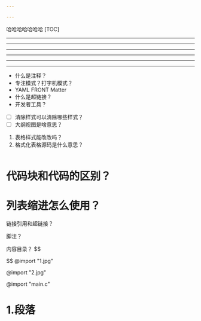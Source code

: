 ```yaml
---

---
```


哈哈哈哈哈哈哈
[TOC]
___
***
---
_ _ _
* * *
- - -

- 什么是注释？
- 专注模式？打字机模式？
- YAML  FRONT Matter
- 什么是超链接？
- 开发者工具？

- [ ] 清除样式可以清除哪些样式？
- [ ] 大纲视图是啥意思？

1. 表格样式能改改吗？
2. 格式化表格源码是什么意思？

```
```

# 代码块和代码的区别？

# 列表缩进怎么使用？

链接引用和超链接？

脚注？

内容目录？
$$

$$
@import "1.jpg"

@import "2.jpg"



@import "main.c"







# 1.段落



